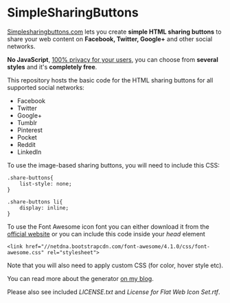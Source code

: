 SimpleSharingButtons
====================
[Simplesharingbuttons.com](http://simplesharingbuttons.com/) lets you create **simple HTML sharing buttons** to share your web content on **Facebook, Twitter, Google+** and other social networks.

**No JavaScript**, [100% privacy for your users](http://en.wikipedia.org/wiki/Like_button#Privacy_issues), you can choose from **several styles** and it's **completely free**.

This repository hosts the basic code for the HTML sharing buttons for all supported social networks:
* Facebook
* Twitter
* Google+
* Tumblr
* Pinterest
* Pocket
* Reddit
* LinkedIn

To use the image-based sharing buttons, you will need to include this CSS:

    .share-buttons{
	    list-style: none;
    }

    .share-buttons li{
    	display: inline;
    }

To use the Font Awesome icon font you can either download it from the [official website](http://fontawesome.io/) or you can include this code inside your *head* element

    <link href="//netdna.bootstrapcdn.com/font-awesome/4.1.0/css/font-awesome.css" rel="stylesheet">

Note that you will also need to apply custom CSS (for color, hover style etc).


You can read more about the generator [on my blog](http://blog.fourtonfish.com/tagged/simple-sharing-buttons).


Please also see included *LICENSE.txt* and *License for Flat Web Icon Set.rtf*.